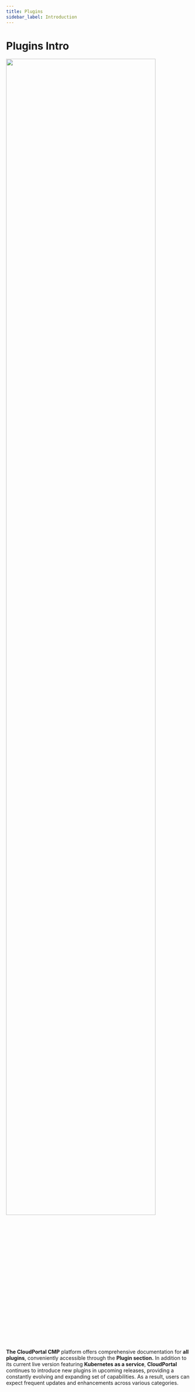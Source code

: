 ```yaml
---
title: Plugins
sidebar_label: Introduction
---
```


# Plugins Intro


<img src="/img/plugins/CloudPortal- Plugin.png" width="90%" />


**The CloudPortal CMP** platform offers comprehensive documentation for **all plugins**, conveniently accessible through the **Plugin section.** In addition to its current live version featuring **Kubernetes as a service**, **CloudPortal** continues to introduce new plugins in upcoming releases, providing a constantly evolving and expanding set of capabilities. As a result, users can expect frequent updates and enhancements across various categories.
